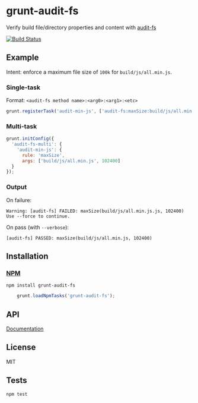 # grunt-audit-fs

Verify build file/directory properties and content with [audit-fs](https://github.com/codeactual/audit-fs)

[![Build Status](https://travis-ci.org/codeactual/grunt-audit-fs.png)](https://travis-ci.org/codeactual/grunt-audit-fs)

## Example

Intent: enforce a maximum file size of `100k` for `build/js/all.min.js`.

### Single-task

Format: `<audit-fs method name>:<arg0>:<arg1>:<etc>`

```js
grunt.registerTask('audit-min-js', ['audit-fs:maxSize:build/js/all.min.js:102400']);
```

### Multi-task

```js
grunt.initConfig({
  'audit-fs-multi': {
    'audit-min-js': {
      rule: 'maxSize',
      args: ['build/js/all.min.js', 102400]
  }
});
```

### Output

On failure:

    Warning: [audit-fs] FAILED: maxSize(build/js/all.min.js.js, 102400) Use --force to continue.

On pass (with `--verbose`):

    [audit-fs] PASSED: maxSize(build/js/all.min.js, 102400)

## Installation

### [NPM](https://npmjs.org/package/grunt-audit-fs)

    npm install grunt-audit-fs

```js
    grunt.loadNpmTasks('grunt-audit-fs');
```

## API

[Documentation](docs/auditfs.md)

## License

  MIT

## Tests

    npm test
